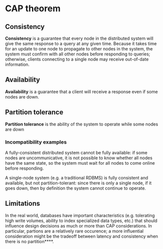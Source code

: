 # CAP theorem
## Consistency
**Consistency** is a guarantee that every node in the distributed system will give the same response to a query at any given time.  Because it takes time for an update to one node to propagate to other nodes in the system, the system must confirm with all other nodes before responding to queries; otherwise, clients connecting to a single node may receive out-of-date information.

## Availability
**Availability** is a guarantee that a client will receive a response even if some nodes are down.

## Partition tolerance
**Partition tolerance** is the ability of the system to operate while some nodes are down

### Incompatibility examples
A fully-consistent distributed system cannot be fully available: if some nodes are uncommunicative, it is not possible to know whether all nodes have the same state, so the system must wait for all nodes to come online before responding.

A single-node system (e.g. a traditional RDBMS) is fully consistent and available, but not partition-tolerant: since there is only a single node, if it goes down, then by definition the system cannot continue to operate.

## Limitations
In the real world, databases have important characteristics (e.g. tolerating high write volumes, ability to index specialized data types, etc.) that should influence design decisions as much or more than CAP considerations.  In particular, partions are a relatively rare occurence; a more influential consideration might be the tradeoff between latency and consistency when there is no partition****.